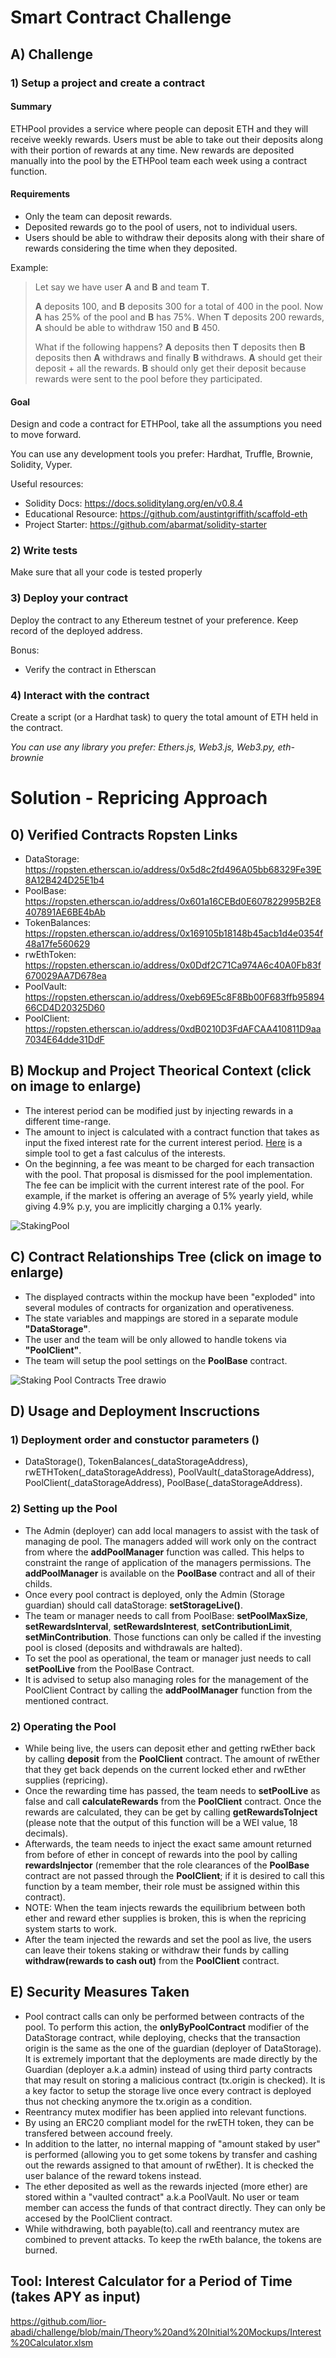 # Smart Contract Challenge

## A) Challenge

### 1) Setup a project and create a contract

#### Summary

ETHPool provides a service where people can deposit ETH and they will receive weekly rewards. Users must be able to take out their deposits along with their portion of rewards at any time. New rewards are deposited manually into the pool by the ETHPool team each week using a contract function.

#### Requirements

- Only the team can deposit rewards.
- Deposited rewards go to the pool of users, not to individual users.
- Users should be able to withdraw their deposits along with their share of rewards considering the time when they deposited.

Example:

> Let say we have user **A** and **B** and team **T**.
>
> **A** deposits 100, and **B** deposits 300 for a total of 400 in the pool. Now **A** has 25% of the pool and **B** has 75%. When **T** deposits 200 rewards, **A** should be able to withdraw 150 and **B** 450.
>
> What if the following happens? **A** deposits then **T** deposits then **B** deposits then **A** withdraws and finally **B** withdraws.
> **A** should get their deposit + all the rewards.
> **B** should only get their deposit because rewards were sent to the pool before they participated.

#### Goal

Design and code a contract for ETHPool, take all the assumptions you need to move forward.

You can use any development tools you prefer: Hardhat, Truffle, Brownie, Solidity, Vyper.

Useful resources:

- Solidity Docs: https://docs.soliditylang.org/en/v0.8.4
- Educational Resource: https://github.com/austintgriffith/scaffold-eth
- Project Starter: https://github.com/abarmat/solidity-starter

### 2) Write tests

Make sure that all your code is tested properly

### 3) Deploy your contract

Deploy the contract to any Ethereum testnet of your preference. Keep record of the deployed address.

Bonus:

- Verify the contract in Etherscan

### 4) Interact with the contract

Create a script (or a Hardhat task) to query the total amount of ETH held in the contract.

_You can use any library you prefer: Ethers.js, Web3.js, Web3.py, eth-brownie_

# Solution - Repricing Approach
## 0) Verified Contracts Ropsten Links
- DataStorage: https://ropsten.etherscan.io/address/0x5d8c2fd496A05bb68329Fe39E8A12B424D25E1b4
- PoolBase: https://ropsten.etherscan.io/address/0x601a16CEBd0E607822995B2E8407891AE6BE4bAb
- TokenBalances: https://ropsten.etherscan.io/address/0x169105b18148b45acb1d4e0354f48a17fe560629
- rwEthToken: https://ropsten.etherscan.io/address/0x0Ddf2C71Ca974A6c40A0Fb83f670029AA7D678ea
- PoolVault: https://ropsten.etherscan.io/address/0xeb69E5c8F8Bb00F683ffb9589466CD4D20325D60
- PoolClient: https://ropsten.etherscan.io/address/0xdB0210D3FdAFCAA410811D9aa7034E64dde31DdF

## B) Mockup and Project Theorical Context (click on image to enlarge)
- The interest period can be modified just by injecting rewards in a different time-range.
- The amount to inject is calculated with a contract function that takes as input the fixed interest rate for the current interest period. [Here](#tool-interest-calculator-for-a-period-of-time-takes-apy-as-input) is a simple tool to get a fast calculus of the interests.
- On the beginning, a fee was meant to be charged for each transaction with the pool. That proposal is dismissed for the pool implementation. The fee can be implicit with the current interest rate of the pool. For example, if the market is offering an average of 5% yearly yield, while giving 4.9% p.y, you are implicitly charging a 0.1% yearly.

![StakingPool](https://user-images.githubusercontent.com/97247251/161983422-de3255bb-6664-47e7-a9f8-a61e81b0a810.png)


## C) Contract Relationships Tree (click on image to enlarge)
- The displayed contracts within the mockup have been "exploded" into several modules of contracts for organization and operativeness.
- The state variables and mappings are stored in a separate module **"DataStorage"**.
- The user and the team will be only allowed to handle tokens via **"PoolClient"**.
- The team will setup the pool settings on the **PoolBase** contract. <br/>

![Staking Pool Contracts Tree drawio](https://user-images.githubusercontent.com/97247251/161981129-2f708754-9ec8-456c-bd96-d0e17aec2162.png)


## D) Usage and Deployment Inscructions
### 1) Deployment order and constuctor parameters ()
- DataStorage(), TokenBalances(_dataStorageAddress), rwETHToken(_dataStorageAddress), PoolVault(_dataStorageAddress), PoolClient(_dataStorageAddress), PoolBase(_dataStorageAddress).

### 2) Setting up the Pool
- The Admin (deployer) can add local managers to assist with the task of managing de pool. The managers added will work only on the contract from where the **addPoolManager** function was called. This helps to constraint the range of application of the managers permissions. The **addPoolManager** is available on the **PoolBase** contract and all of their childs.
- Once every pool contract is deployed, only the Admin (Storage guardian) should call dataStorage:  **setStorageLive()**.
- The team or manager needs to call from PoolBase: **setPoolMaxSize**, **setRewardsInterval**, **setRewardsInterest**, **setContributionLimit**, **setMinContribution**. Those functions can only be called if the investing pool is closed (deposits and withdrawals are halted).
- To set the pool as operational, the team or manager just needs to call **setPoolLive** from the PoolBase Contract.
- It is advised to setup also managing roles for the management of the PoolClient Contract by calling the **addPoolManager** function from the mentioned contract. 

### 2) Operating the Pool
- While being live, the users can deposit ether and getting rwEther back by calling **deposit** from the **PoolClient** contract. The amount of rwEther that they get back depends on the current locked ether and rwEther supplies (repricing). 
- Once the rewarding time has passed, the team needs to **setPoolLive** as false and call **calculateRewards** from the **PoolClient** contract. Once the rewards are calculated, they can be get by calling **getRewardsToInject** (please note that the output of this function will be a WEI value, 18 decimals).
- Afterwards, the team needs to inject the exact same amount returned from before of ether in concept of rewards into the pool by calling **rewardsInjector** (remember that the role clearances of the **PoolBase** contract are not passed through the **PoolClient**; if it is desired to call this function by a team member, their role must be assigned within this contract). 
- NOTE: When the team injects rewards the equilibrium between both ether and reward ether supplies is broken, this is when the repricing system starts to work.
- After the team injected the rewards and set the pool as live, the users can leave their tokens staking or withdraw their funds by calling **withdraw(rewards to cash out)** from the **PoolClient** contract.

## E) Security Measures Taken
- Pool contract calls can only be performed between contracts of the pool. To perform this action, the **onlyByPoolContract** modifier of the DataStorage contract, while deploying, checks that the transaction origin is the same as the one of the guardian (deployer of DataStorage). It is extremely important that the deployments are made directly by the Guardian (deployer a.k.a admin) instead of using third party contracts that may result on storing a malicious contract (tx.origin is checked). It is a key factor to setup the storage live once every contract is deployed thus not checking anymore the tx.origin as a condition. 
- Reentrancy mutex modifier has been applied into relevant functions.
- By using an ERC20 compliant model for the rwETH token, they can be transfered between accound freely. 
- In addition to the latter, no internal mapping of "amount staked by user" is performed (allowing you to get some tokens by transfer and cashing out the rewards assigned to that amount of rwEther). It is checked the user balance of the reward tokens instead. 
- The ether deposited as well as the rewards injected (more ether) are stored within a "vaulted contract" a.k.a PoolVault. No user or team member can access the funds of that contract directly. They can only be accesed by the PoolClient contract.
- While withdrawing, both payable(to).call and reentrancy mutex are combined to prevent attacks. To keep the rwEth balance, the tokens are burned.


## Tool: Interest Calculator for a Period of Time (takes APY as input)
https://github.com/lior-abadi/challenge/blob/main/Theory%20and%20Initial%20Mockups/Interest%20Calculator.xlsm

